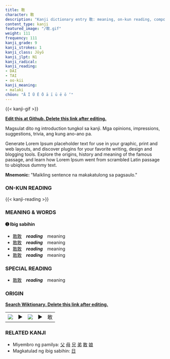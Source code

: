 ```yaml
---
title: 敢
character: 敢
description: "Kanji dictionary entry 敢: meaning, on-kun reading, compounds, origin, related kanji"
content_type: kanji
featured_image: "/敢.gif"
weight: 111
frequency: 111
kanji_grade: 9
kanji_strokes: 1
kanji_class: Jōyō
kanji_jlpt: N1
kanji_radical: 
kanji_reading: 
- DAI
- TAI
- oo-kii
kanji_meaning:
- malaki
chōon: "Ā Ī Ū Ē Ō ā ī ū ē ō ’"
---
```

[//]: # (Don't edit the line below. Kanji animated GIF code is automatically generated.)
{{< kanji-gif >}}

[//]: # (Edit below this line.)

**[Edit this at Github. Delete this link after editing.](https://github.com/tim0g/tim/tree/main/content/kanji/敢/index.md)**

Magsulat dito ng introduction tungkol sa kanji. Mga opinions, impressions, suggestions, trivia, ang kung ano-ano pa.

Generate Lorem Ipsum placeholder text for use in your graphic, print and web layouts, and discover plugins for your favorite writing, design and blogging tools. Explore the origins, history and meaning of the famous passage, and learn how Lorem Ipsum went from scrambled Latin passage to ubiqitous dummy text.
 
**Mnemonic:** "Maikling sentence na makakatulong sa pagsaulo."

### ON-KUN READING

[//]: # (Don't edit the line below. ON-KUN READING code is automatically generated.)
{{< kanji-reading >}}

### MEANING & WORDS

#### ➊ **Ibig sabihin**
  - [敢](../敢)[敢](../敢)　***reading***　meaning
  - [敢](../敢)[敢](../敢)　***reading***　meaning
  - [敢](../敢)[敢](../敢)　***reading***　meaning
  - [敢](../敢)[敢](../敢)　***reading***　meaning

### SPECIAL READING
  - [敢](../敢)[敢](../敢)　***reading***　meaning

### ORIGIN

**[Search Wiktionary. Delete this link after editing.](https://wiktionary.org/wiki/敢)**
<table class="kanji-table"><tr><td>
<img src="60px-敢-bronze.svg.png">
</td><td>▶</td><td>
<img src="60px-敢-oracle.svg.png">
</td><td>▶</td>
<td class="kanji-origin">敢</td>
</tr></table>

### RELATED KANJI
- Miyembro ng pamilya: [父](../父) [母](../母) [兄](../兄) [弟](../弟) [敢](../敢) [娘](../娘)
- Magkatulad ng ibig sabihin: [日](../日)
